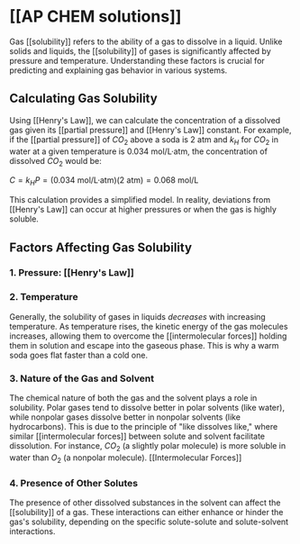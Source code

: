 # [[AP CHEM solutions]]

Gas [[solubility]] refers to the ability of a gas to dissolve in a liquid.  Unlike solids and liquids, the [[solubility]] of gases is significantly affected by pressure and temperature. Understanding these factors is crucial for predicting and explaining gas behavior in various systems.

##  Calculating Gas Solubility

Using [[Henry's Law]], we can calculate the concentration of a dissolved gas given its [[partial pressure]] and [[Henry's Law]] constant.  For example, if the [[partial pressure]] of $CO_2$ above a soda is 2 atm and $k_H$ for $CO_2$ in water at a given temperature is 0.034 mol/L·atm, the concentration of dissolved $CO_2$ would be:

$C = k_H P = (0.034 \text{ mol/L·atm}) (2 \text{ atm}) = 0.068 \text{ mol/L}$


This calculation provides a simplified model.  In reality, deviations from [[Henry's Law]] can occur at higher pressures or when the gas is highly soluble.
## Factors Affecting Gas Solubility

### 1. Pressure: [[Henry's Law]]

### 2. Temperature
Generally, the solubility of gases in liquids *decreases* with increasing temperature.  As temperature rises, the kinetic energy of the gas molecules increases, allowing them to overcome the [[intermolecular forces]] holding them in solution and escape into the gaseous phase.  This is why a warm soda goes flat faster than a cold one.
### 3. Nature of the Gas and Solvent
The chemical nature of both the gas and the solvent plays a role in solubility.  Polar gases tend to dissolve better in polar solvents (like water), while nonpolar gases dissolve better in nonpolar solvents (like hydrocarbons).  This is due to the principle of "like dissolves like," where similar [[intermolecular forces]] between solute and solvent facilitate dissolution.  For instance, $CO_2$ (a slightly polar molecule) is more soluble in water than $O_2$ (a nonpolar molecule).
[[Intermolecular Forces]]


### 4.  Presence of Other Solutes

The presence of other dissolved substances in the solvent can affect the [[solubility]] of a gas.  These interactions can either enhance or hinder the gas's solubility, depending on the specific solute-solute and solute-solvent interactions.
